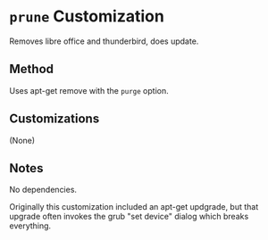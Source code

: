 `prune` Customization
=====================
Removes libre office and thunderbird, does update.

## Method
Uses apt-get remove with the `purge` option.

## Customizations
(None)

## Notes
No dependencies.

Originally this customization included an apt-get updgrade, but that upgrade
often invokes the grub "set device" dialog which breaks everything.

